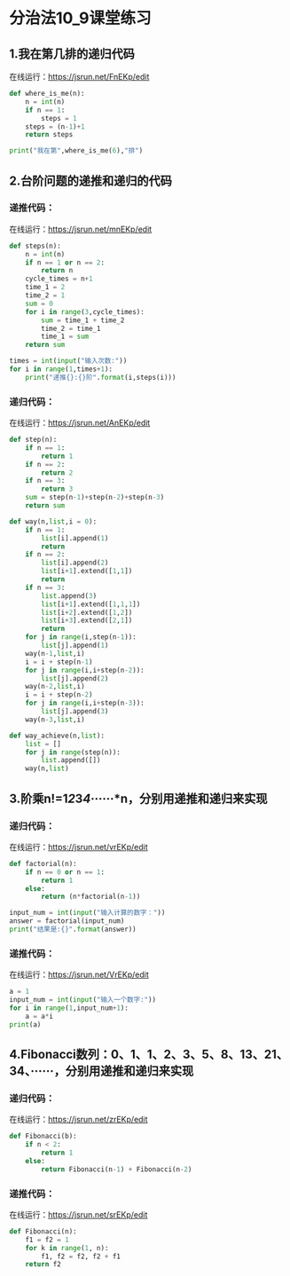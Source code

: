 # 分治法10_9课堂练习
## 1.我在第几排的递归代码
在线运行：https://jsrun.net/FnEKp/edit
```PYTHON
def where_is_me(n):
    n = int(n)
    if n == 1:
        steps = 1
    steps = (n-1)+1
    return steps

print("我在第",where_is_me(6),"排")
```
## 2.台阶问题的递推和递归的代码
### 递推代码：
在线运行：https://jsrun.net/mnEKp/edit
```PYTHON
def steps(n):
    n = int(n)
    if n == 1 or n == 2:
        return n
    cycle_times = n+1
    time_1 = 2
    time_2 = 1
    sum = 0
    for i in range(3,cycle_times):
        sum = time_1 + time_2
        time_2 = time_1
        time_1 = sum
    return sum

times = int(input("输入次数:"))
for i in range(1,times+1):
    print("递推{}:{}阶".format(i,steps(i)))
```
### 递归代码：
在线运行：https://jsrun.net/AnEKp/edit
```PYTHON
def step(n):
    if n == 1:
        return 1
    if n == 2:
        return 2
    if n == 3:
        return 3
    sum = step(n-1)+step(n-2)+step(n-3)
    return sum

def way(n,list,i = 0):
    if n == 1:
        list[i].append(1)
        return
    if n == 2:
        list[i].append(2)
        list[i+1].extend([1,1])
        return
    if n == 3:
        list.append(3)
        list[i+1].extend([1,1,1])
        list[i+2].extend([1,2])
        list[i+3].extend([2,1])
        return
    for j in range(i,step(n-1)):
        list[j].append(1)
    way(n-1,list,i)
    i = i + step(n-1)
    for j in range(i,i+step(n-2)):
        list[j].append(2)
    way(n-2,list,i)
    i = i + step(n-2)
    for j in range(i,i+step(n-3)):
        list[j].append(3)
    way(n-3,list,i)

def way_achieve(n,list):
    list = []
    for j in range(step(n)):
        list.append([])
    way(n,list)
```
## 3.阶乘n!=1*2*3*4*······*n，分别用递推和递归来实现
### 递归代码：
在线运行：https://jsrun.net/vrEKp/edit
```PYTHON
def factorial(n):
    if n == 0 or n == 1:
        return 1
    else:
        return (n*factorial(n-1))

input_num = int(input("输入计算的数字："))
answer = factorial(input_num)
print("结果是:{}".format(answer))
```
### 递推代码：
在线运行：https://jsrun.net/VrEKp/edit
```PYTHON
a = 1
input_num = int(input("输入一个数字:"))
for i in range(1,input_num+1):
    a = a*i
print(a)
```
## 4.Fibonacci数列：0、1、1、2、3、5、8、13、21、34、······，分别用递推和递归来实现
### 递归代码：
在线运行：https://jsrun.net/zrEKp/edit
```PYTHON
def Fibonacci(b):
    if n < 2:
        return 1
    else:
        return Fibonacci(n-1) + Fibonacci(n-2)
```
### 递推代码：
在线运行：https://jsrun.net/srEKp/edit
```PYTHON
def Fibonacci(n):
    f1 = f2 = 1
    for k in range(1, n):
        f1, f2 = f2, f2 + f1
    return f2
```

